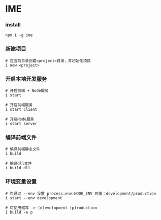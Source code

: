 # IME

### install

```shell
npm i -g ime
```

### 新建项目

```shell
# 在当前目录创建<project>目录，并初始化项目
i new <project>
```

### 开启本地开发服务

```shell
# 开启前端 + Node服务
i start

# 开启前端服务
i start client

# 开启Node服务
i start server
```

### 编译前端文件

```shell
# 编译前端静态文件
i build

# 编译dll文件
i build dll
```

### 环境变量设置

```shell
# 可通过 --env 设置 process.env.NODE_ENV 的值：development/production
i start --env development

# 可使用缩写 -e (d)evelopment (p)roduction
i build -e p
```